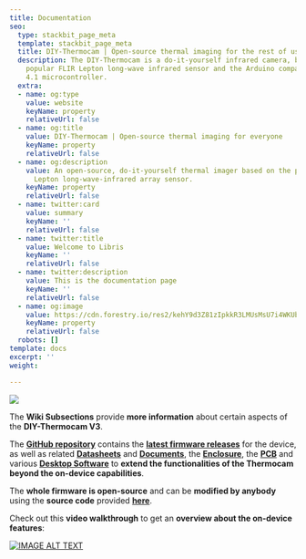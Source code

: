 ```yaml
---
title: Documentation
seo:
  type: stackbit_page_meta
  template: stackbit_page_meta
  title: DIY-Thermocam | Open-source thermal imaging for the rest of us
  description: The DIY-Thermocam is a do-it-yourself infrared camera, based on the
    popular FLIR Lepton long-wave infrared sensor and the Arduino compatible Teensy
    4.1 microcontroller.
  extra:
  - name: og:type
    value: website
    keyName: property
    relativeUrl: false
  - name: og:title
    value: DIY-Thermocam | Open-source thermal imaging for everyone
    keyName: property
    relativeUrl: false
  - name: og:description
    value: An open-source, do-it-yourself thermal imager based on the popular FLIR
      Lepton long-wave-infrared array sensor.
    keyName: property
    relativeUrl: false
  - name: twitter:card
    value: summary
    keyName: ''
    relativeUrl: false
  - name: twitter:title
    value: Welcome to Libris
    keyName: ''
    relativeUrl: false
  - name: twitter:description
    value: This is the documentation page
    keyName: ''
    relativeUrl: false
  - name: og:image
    value: https://cdn.forestry.io/res2/kehY9d3Z81zIpkkR3LMUsMsU7i4WKUbI6bEfHfrCCEs/fit/512/512/sm/0/aHR0cHM6Ly9hcHAu/Zm9yZXN0cnkuaW8v/cmFpbHMvYWN0aXZl/X3N0b3JhZ2UvYmxv/YnMvZXlKZmNtRnBi/SE1pT25zaWJXVnpj/MkZuWlNJNklrSkJh/SEJDU1dOTlFXY3dQ/U0lzSW1WNGNDSTZi/blZzYkN3aWNIVnlJ/am9pWW14dllsOXBa/Q0o5ZlE9PS0tOTdl/MWEzN2RjYmE2MTQ5/MWMzNzkzMjI0NDU1/MzUxNDU4MzIwMjc0/MC9Mb2dvX0xhcmdl/LnBuZw
    keyName: property
    relativeUrl: false
  robots: []
template: docs
excerpt: ''
weight: 

---
```

![](https://www.diy-thermocam.net/images/docs.jpg)

The **Wiki Subsections** provide **more information** about certain aspects of the **DIY-Thermocam V3**.

The [**GitHub repository**](https://github.com/maxritter/DIY-Thermocam) contains the [**latest firmware releases**](https://github.com/maxritter/DIY-Thermocam/releases) for the device, as well as related [**Datasheets**](https://github.com/maxritter/DIY-Thermocam/tree/master/Datasheets) and [**Documents**](https://github.com/maxritter/DIY-Thermocam/tree/master/Documents), the [**Enclosure**](https://github.com/maxritter/DIY-Thermocam/tree/master/Enclosure), the [**PCB**](https://github.com/maxritter/DIY-Thermocam/tree/master/PCB) and various [**Desktop Software**](https://github.com/maxritter/DIY-Thermocam/tree/master/Software) to **extend the functionalities of the Thermocam beyond the on-device capabilities**. 

The **whole firmware is open-source** and can be **modified by anybody** using the **source code** provided [**here**](https://github.com/maxritter/DIY-Thermocam/tree/master/Firmware_V3).

Check out this **video walkthrough** to get an **overview about the on-device features**:

[![IMAGE ALT TEXT](http://img.youtube.com/vi/rnlmHt4fbEg/0.jpg)](http://www.youtube.com/watch?v=rnlmHt4fbEg "DIY-Thermocam V3 Device Walkthrough")